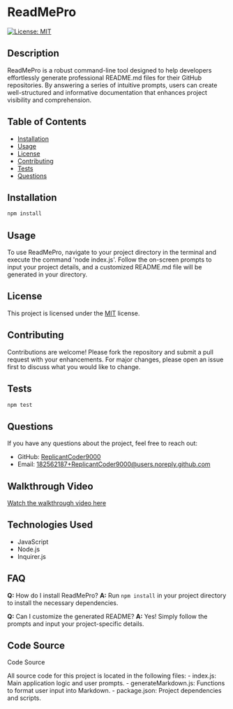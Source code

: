 # ReadMePro
  
  [![License: MIT](https://img.shields.io/badge/License-MIT-yellow.svg)](https://opensource.org/licenses/MIT)
  
  ## Description
  
  ReadMePro is a robust command-line tool designed to help developers effortlessly generate professional README.md files for their GitHub repositories. By answering a series of intuitive prompts, users can create well-structured and informative documentation that enhances project visibility and comprehension.
  
  ## Table of Contents
  
  - [Installation](#installation)
  - [Usage](#usage)
  - [License](#license)
  - [Contributing](#contributing)
  - [Tests](#tests)
  - [Questions](#questions)
  
  ## Installation
  
  ```bash
  npm install
  ```
  
  ## Usage
  
  To use ReadMePro, navigate to your project directory in the terminal and execute the command 'node index.js'. Follow the on-screen prompts to input your project details, and a customized README.md file will be generated in your directory.
  
  ## License
  
  This project is licensed under the [MIT](https://opensource.org/licenses/MIT) license.
  
  ## Contributing
  
  Contributions are welcome! Please fork the repository and submit a pull request with your enhancements. For major changes, please open an issue first to discuss what you would like to change.
  
  ## Tests
  
  ```bash
  npm test
  ```
  
  ## Questions
  
  If you have any questions about the project, feel free to reach out:
  
  - GitHub: [ReplicantCoder9000](https://github.com/ReplicantCoder9000)
  - Email: [182562187+ReplicantCoder9000@users.noreply.github.com](mailto:182562187+ReplicantCoder9000@users.noreply.github.com)
  
  ## Walkthrough Video
  
  [Watch the walkthrough video here]([https://www.youtube.com/watch?v=your-walkth](https://youtu.be/c081iRKEBP8))

  ## Technologies Used

  - JavaScript
  - Node.js
  - Inquirer.js

  ## FAQ

  **Q:** How do I install ReadMePro?
  **A:** Run `npm install` in your project directory to install the necessary dependencies.

  **Q:** Can I customize the generated README?
  **A:** Yes! Simply follow the prompts and input your project-specific details.

  ## Code Source

  Code Source

  All source code for this project is located in the following files:
	 - index.js: Main application logic and user prompts.
	 - generateMarkdown.js: Functions to format user input into Markdown.
	 - package.json: Project dependencies and scripts.
  
